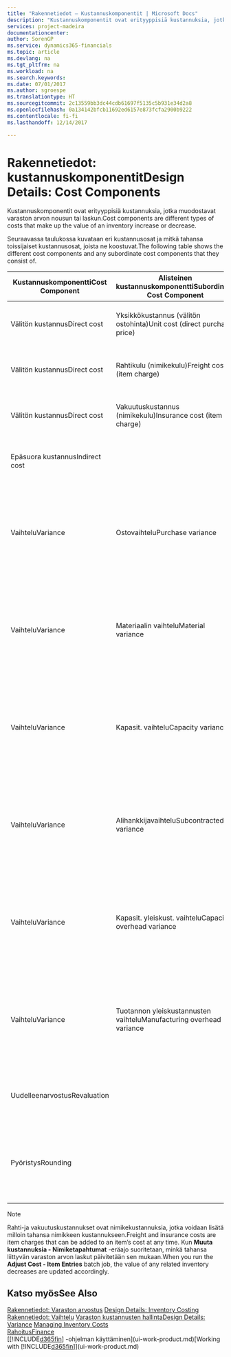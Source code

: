 ```yaml
---
title: "Rakennetiedot – Kustannuskomponentit | Microsoft Docs"
description: "Kustannuskomponentit ovat erityyppisiä kustannuksia, jotka muodostavat varaston arvon kasvun tai vähennyksen."
services: project-madeira
documentationcenter: 
author: SorenGP
ms.service: dynamics365-financials
ms.topic: article
ms.devlang: na
ms.tgt_pltfrm: na
ms.workload: na
ms.search.keywords: 
ms.date: 07/01/2017
ms.author: sgroespe
ms.translationtype: HT
ms.sourcegitcommit: 2c13559bb3dc44cdb61697f5135c5b931e34d2a8
ms.openlocfilehash: 0a134142bfcb11692ed6157e873fcfa2900b9222
ms.contentlocale: fi-fi
ms.lasthandoff: 12/14/2017

---
```

# <a name="design-details-cost-components"></a><span data-ttu-id="78de7-103">Rakennetiedot: kustannuskomponentit</span><span class="sxs-lookup"><span data-stu-id="78de7-103">Design Details: Cost Components</span></span>
<span data-ttu-id="78de7-104">Kustannuskomponentit ovat erityyppisiä kustannuksia, jotka muodostavat varaston arvon nousun tai laskun.</span><span class="sxs-lookup"><span data-stu-id="78de7-104">Cost components are different types of costs that make up the value of an inventory increase or decrease.</span></span>  

 <span data-ttu-id="78de7-105">Seuraavassa taulukossa kuvataan eri kustannusosat ja mitkä tahansa toissijaiset kustannusosat, joista ne koostuvat.</span><span class="sxs-lookup"><span data-stu-id="78de7-105">The following table shows the different cost components and any subordinate cost components that they consist of.</span></span>  

|<span data-ttu-id="78de7-106">Kustannuskomponentti</span><span class="sxs-lookup"><span data-stu-id="78de7-106">Cost Component</span></span>|<span data-ttu-id="78de7-107">Alisteinen kustannuskomponentti</span><span class="sxs-lookup"><span data-stu-id="78de7-107">Subordinate Cost Component</span></span>|<span data-ttu-id="78de7-108">Description</span><span class="sxs-lookup"><span data-stu-id="78de7-108">Description</span></span>|  
|--------------------|--------------------------------|---------------------------------------|  
|<span data-ttu-id="78de7-109">Välitön kustannus</span><span class="sxs-lookup"><span data-stu-id="78de7-109">Direct cost</span></span>|<span data-ttu-id="78de7-110">Yksikkökustannus (välitön ostohinta)</span><span class="sxs-lookup"><span data-stu-id="78de7-110">Unit cost (direct purchase price)</span></span>|<span data-ttu-id="78de7-111">Kustannus, joka voidaan jäljittää kustannuskohteeseen.</span><span class="sxs-lookup"><span data-stu-id="78de7-111">Cost that can be traced to a cost object.</span></span>|  
|<span data-ttu-id="78de7-112">Välitön kustannus</span><span class="sxs-lookup"><span data-stu-id="78de7-112">Direct cost</span></span>|<span data-ttu-id="78de7-113">Rahtikulu (nimikekulu)</span><span class="sxs-lookup"><span data-stu-id="78de7-113">Freight cost (item charge)</span></span>|<span data-ttu-id="78de7-114">Kustannus, joka voidaan jäljittää kustannuskohteeseen.</span><span class="sxs-lookup"><span data-stu-id="78de7-114">Cost that can be traced to a cost object.</span></span>|  
|<span data-ttu-id="78de7-115">Välitön kustannus</span><span class="sxs-lookup"><span data-stu-id="78de7-115">Direct cost</span></span>|<span data-ttu-id="78de7-116">Vakuutuskustannus (nimikekulu)</span><span class="sxs-lookup"><span data-stu-id="78de7-116">Insurance cost (item charge)</span></span>|<span data-ttu-id="78de7-117">Kustannus, joka voidaan jäljittää kustannuskohteeseen.</span><span class="sxs-lookup"><span data-stu-id="78de7-117">Cost that can be traced to a cost object.</span></span>|  
|<span data-ttu-id="78de7-118">Epäsuora kustannus</span><span class="sxs-lookup"><span data-stu-id="78de7-118">Indirect cost</span></span>||<span data-ttu-id="78de7-119">Kustannus, jota ei voida jäljittää kustannuskohteeseen.</span><span class="sxs-lookup"><span data-stu-id="78de7-119">Cost that cannot be traced to a cost object.</span></span>|  
|<span data-ttu-id="78de7-120">Vaihtelu</span><span class="sxs-lookup"><span data-stu-id="78de7-120">Variance</span></span>|<span data-ttu-id="78de7-121">Ostovaihtelu</span><span class="sxs-lookup"><span data-stu-id="78de7-121">Purchase variance</span></span>|<span data-ttu-id="78de7-122">Todellisten ja vakiokustannusten välinen ero, joka kirjataan vain niiden nimikkeiden osalta, joille käytetään **Vakio**-arvostusmenetelmää.</span><span class="sxs-lookup"><span data-stu-id="78de7-122">The difference between actual and standard costs, which is only posted for items using the **Standard** costing method.</span></span>|  
|<span data-ttu-id="78de7-123">Vaihtelu</span><span class="sxs-lookup"><span data-stu-id="78de7-123">Variance</span></span>|<span data-ttu-id="78de7-124">Materiaalin vaihtelu</span><span class="sxs-lookup"><span data-stu-id="78de7-124">Material variance</span></span>|<span data-ttu-id="78de7-125">Todellisten ja vakiokustannusten välinen ero, joka kirjataan vain niiden nimikkeiden osalta, joille käytetään **Vakio**-arvostusmenetelmää.</span><span class="sxs-lookup"><span data-stu-id="78de7-125">The difference between actual and standard costs, which is only posted for items using the **Standard** costing method.</span></span>|  
|<span data-ttu-id="78de7-126">Vaihtelu</span><span class="sxs-lookup"><span data-stu-id="78de7-126">Variance</span></span>|<span data-ttu-id="78de7-127">Kapasit. vaihtelu</span><span class="sxs-lookup"><span data-stu-id="78de7-127">Capacity variance</span></span>|<span data-ttu-id="78de7-128">Todellisten ja vakiokustannusten välinen ero, joka kirjataan vain niiden nimikkeiden osalta, joille käytetään **Vakio**-arvostusmenetelmää.</span><span class="sxs-lookup"><span data-stu-id="78de7-128">The difference between actual and standard costs, which is only posted for items using the **Standard** costing method.</span></span>|  
|<span data-ttu-id="78de7-129">Vaihtelu</span><span class="sxs-lookup"><span data-stu-id="78de7-129">Variance</span></span>|<span data-ttu-id="78de7-130">Alihankkijavaihtelu</span><span class="sxs-lookup"><span data-stu-id="78de7-130">Subcontracted variance</span></span>|<span data-ttu-id="78de7-131">Todellisten ja vakiokustannusten välinen ero, joka kirjataan vain niiden nimikkeiden osalta, joille käytetään **Vakio**-arvostusmenetelmää.</span><span class="sxs-lookup"><span data-stu-id="78de7-131">The difference between actual and standard costs, which is only posted for items using the **Standard** costing method.</span></span>|  
|<span data-ttu-id="78de7-132">Vaihtelu</span><span class="sxs-lookup"><span data-stu-id="78de7-132">Variance</span></span>|<span data-ttu-id="78de7-133">Kapasit. yleiskust. vaihtelu</span><span class="sxs-lookup"><span data-stu-id="78de7-133">Capacity overhead variance</span></span>|<span data-ttu-id="78de7-134">Todellisten ja vakiokustannusten välinen ero, joka kirjataan vain niiden nimikkeiden osalta, joille käytetään **Vakio**-arvostusmenetelmää.</span><span class="sxs-lookup"><span data-stu-id="78de7-134">The difference between actual and standard costs, which is only posted for items using the **Standard** costing method.</span></span>|  
|<span data-ttu-id="78de7-135">Vaihtelu</span><span class="sxs-lookup"><span data-stu-id="78de7-135">Variance</span></span>|<span data-ttu-id="78de7-136">Tuotannon yleiskustannusten vaihtelu</span><span class="sxs-lookup"><span data-stu-id="78de7-136">Manufacturing overhead variance</span></span>|<span data-ttu-id="78de7-137">Todellisten ja vakiokustannusten välinen ero, joka kirjataan vain niiden nimikkeiden osalta, joille käytetään **Vakio**-arvostusmenetelmää.</span><span class="sxs-lookup"><span data-stu-id="78de7-137">The difference between actual and standard costs, which is only posted for items using the **Standard** costing method.</span></span>|  
|<span data-ttu-id="78de7-138">Uudelleenarvostus</span><span class="sxs-lookup"><span data-stu-id="78de7-138">Revaluation</span></span>||<span data-ttu-id="78de7-139">Nykyisen varaston arvon arvonalennus tai arvonkorotus.</span><span class="sxs-lookup"><span data-stu-id="78de7-139">A depreciation or appreciation of the current inventory value.</span></span>|  
|<span data-ttu-id="78de7-140">Pyöristys</span><span class="sxs-lookup"><span data-stu-id="78de7-140">Rounding</span></span>||<span data-ttu-id="78de7-141">Ylijäämät, jotka on aiheutettu menetelmällä, jossa varaston arvostuksen vähennykset on laskettu.</span><span class="sxs-lookup"><span data-stu-id="78de7-141">Residuals caused by the way in which valuation of inventory decreases are calculated.</span></span>|  

> [!NOTE]  
>  <span data-ttu-id="78de7-142">Rahti-ja vakuutuskustannukset ovat nimikekustannuksia, jotka voidaan lisätä milloin tahansa nimikkeen kustannukseen.</span><span class="sxs-lookup"><span data-stu-id="78de7-142">Freight and insurance costs are item charges that can be added to an item’s cost at any time.</span></span> <span data-ttu-id="78de7-143">Kun **Muuta kustannuksia - Nimiketapahtumat** -eräajo suoritetaan, minkä tahansa liittyvän varaston arvon laskut päivitetään sen mukaan.</span><span class="sxs-lookup"><span data-stu-id="78de7-143">When you run the **Adjust Cost - Item Entries** batch job, the value of any related inventory decreases are updated accordingly.</span></span>  

## <a name="see-also"></a><span data-ttu-id="78de7-144">Katso myös</span><span class="sxs-lookup"><span data-stu-id="78de7-144">See Also</span></span>  
 <span data-ttu-id="78de7-145">[Rakennetiedot: Varaston arvostus](design-details-inventory-costing.md) </span><span class="sxs-lookup"><span data-stu-id="78de7-145">[Design Details: Inventory Costing](design-details-inventory-costing.md) </span></span>  
 <span data-ttu-id="78de7-146">[Rakennetiedot: Vaihtelu](design-details-variance.md) [Varaston kustannusten hallinta](finance-manage-inventory-costs.md)</span><span class="sxs-lookup"><span data-stu-id="78de7-146">[Design Details: Variance](design-details-variance.md) [Managing Inventory Costs](finance-manage-inventory-costs.md)</span></span>  
 [<span data-ttu-id="78de7-147">Rahoitus</span><span class="sxs-lookup"><span data-stu-id="78de7-147">Finance</span></span>](finance.md)  
 <span data-ttu-id="78de7-148">[[!INCLUDE[d365fin](includes/d365fin_md.md)] -ohjelman käyttäminen](ui-work-product.md)</span><span class="sxs-lookup"><span data-stu-id="78de7-148">[Working with [!INCLUDE[d365fin](includes/d365fin_md.md)]](ui-work-product.md)</span></span>  

